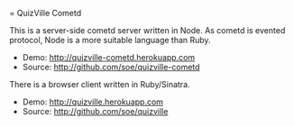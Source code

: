 = QuizVille Cometd

This is a server-side cometd server written in Node.
As cometd is evented protocol, Node is a more suitable language than Ruby.
- Demo: http://quizville-cometd.herokuapp.com
- Source: http://github.com/soe/quizville-cometd

There is a browser client written in Ruby/Sinatra. 
- Demo: http://quizville.herokuapp.com
- Source: http://github.com/soe/quizville